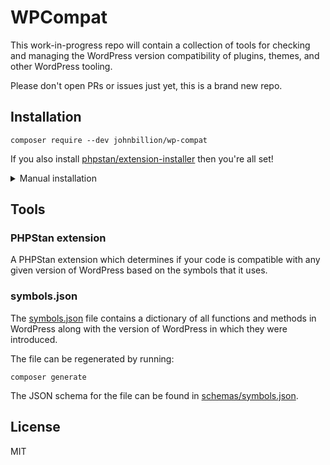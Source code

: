 # WPCompat

This work-in-progress repo will contain a collection of tools for checking and managing the WordPress version compatibility of plugins, themes, and other WordPress tooling.

Please don't open PRs or issues just yet, this is a brand new repo.

## Installation

```shell
composer require --dev johnbillion/wp-compat
```

If you also install [phpstan/extension-installer](https://github.com/phpstan/extension-installer) then you're all set!

<details>
  <summary>Manual installation</summary>

If you don't want to use `phpstan/extension-installer`, include rules.neon in your project's PHPStan config:

```
includes:
    - vendor/johnbillion/wp-compat/rules.neon
```
</details>

## Tools

### PHPStan extension

A PHPStan extension which determines if your code is compatible with any given version of WordPress based on the symbols that it uses.

### symbols.json

The [symbols.json](symbols.json) file contains a dictionary of all functions and methods in WordPress along with the version of WordPress in which they were introduced.

The file can be regenerated by running:

```shell
composer generate
```

The JSON schema for the file can be found in [schemas/symbols.json](schemas/symbols.json).

## License

MIT

